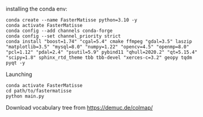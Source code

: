 installing the conda env:

    conda create --name FasterMatisse python=3.10 -y
    conda activate FasterMatisse
    conda config --add channels conda-forge
    conda config --set channel_priority strict
    conda install "boost=1.74" "cgal=5.4" cmake ffmpeg "gdal=3.5" laszip "matplotlib=3.5" "mysql=8.0" "numpy=1.22" "opencv=4.5" "openmp=8.0" "pcl=1.12" "pdal=2.4" "psutil=5.9" pybind11 "qhull=2020.2" "qt=5.15.4" "scipy=1.8" sphinx_rtd_theme tbb tbb-devel "xerces-c=3.2" geopy tqdm pyqt -y

Launching

    conda activate FasterMatisse
    cd path/to/fastermatisse
    python main.py

Download vocabulary tree from https://demuc.de/colmap/